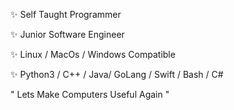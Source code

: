 


✨  Self Taught Programmer

✨  Junior Software Engineer

✨  Linux / MacOs / Windows Compatible

✨  Python3 / C++ / Java/ GoLang / Swift / Bash / C#


" Lets Make Computers Useful Again "


<!---
Donny-GUI/Donny-GUI is a ✨ special ✨ repository because its `README.md` (this file) appears on your GitHub profile.
You can click the Preview link to take a look at your changes.
--->
